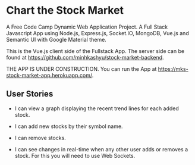 # Chart the Stock Market

A Free Code Camp Dynamic Web Application Project. A Full Stack Javascript App using Node.js, Express.js, Socket.IO, MongoDB, Vue.js and Semantic UI with Google Material theme.

This is the Vue.js client side of the Fullstack App. The server side can be found at https://github.com/minhkashyu/stock-market-backend.

THE APP IS UNDER CONSTRUCTION. You can run the App at https://mks-stock-market-app.herokuapp.com/.

## User Stories

* I can view a graph displaying the recent trend lines for each added stock.

* I can add new stocks by their symbol name.

* I can remove stocks.

* I can see changes in real-time when any other user adds or removes a stock. For this you will need to use Web Sockets.